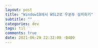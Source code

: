 ```yaml
---
layout: post
title: "Window10에서 WSL2로 우분투 설치하기"
subtitle: ""
categories: dev
tags: til
comments: true
date: 2021-06-29 22:32:00 -0400
---
```


